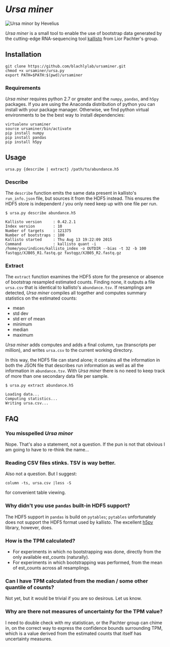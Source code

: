 # _Ursa miner_

![Ursa minor by Hevelius](https://upload.wikimedia.org/wikipedia/commons/2/2a/Ursa_Minor_Hevelius.jpg)

_Ursa miner_ is a small tool to enable the use of bootstrap data generated by the cutting-edge RNA-sequencing tool [kallisto](http://pachterlab.github.io/kallisto) from Lior Pachter's group.

## Installation

	git clone https://github.com/blachlylab/ursaminer.git
	chmod +x ursaminer/ursa.py
	export PATH=$PATH:$(pwd)/ursaminer


### Requirements

_Ursa miner_ requires python 2.7 or greater and the `numpy`, `pandas`, and `h5py` packages. If you are using the Anaconda distribution of python you can install with your package manager. Otherwise, we find python virtual environments to be the best way to install dependencies:
        
    virtualenv ursaminer
    source ursaminer/bin/activate
    pip install numpy
    pip install pandas
    pip install h5py

## Usage

`ursa.py {describe | extract} /path/to/abundance.h5`

### Describe

The `describe` function emits the same data present in kallisto's `run_info.json` file, but sources it from the HDF5 instead. This ensures the HDF5 store is independent / you only need keep up with one file per run.

    $ ursa.py describe abundance.h5
    
    Kallisto version     : 0.42.2.1
    Index version        : 10
    Number of targets    : 121375
    Number of bootstraps : 100
    Kallisto started     : Thu Aug 13 19:22:09 2015
    Command              : kallisto quant -i /home/you/indices/kallisto_index -o OUTDIR --bias -t 32 -b 100 fastqgz/XJB05_R1.fastq.gz fastqgz/XJB05_R2.fastq.gz

### Extract

The `extract` function examines the HDF5 store for the presence or absence of bootstrap resampled estimated counts. Finding none, it outputs a file `ursa.csv` that is identical to kallisto's `abundance.tsv`. If resamplings are detected, _Ursa miner_ compiles all together and computes summary statistics on the estimated counts:

* mean
* std dev
* std err of mean
* minimum
* median
* maximum

_Ursa miner_ adds computes and adds a final column, `tpm` (transcripts per million), and writes `ursa.csv` to the current working directory.

In this way, the HDF5 file can stand alone; it contains all the information in both the JSON file that describes run information as well as all the information in `abundance.tsv`. With _Ursa miner_ there is no need to keep track of more than one secondary data file per sample. 

    $ ursa.py extract abundance.h5
    
    Loading data...
    Computing statistics...
    Writing ursa.csv...


## FAQ

### You misspelled _Ursa minor_

Nope. That's also a statement, not a question.
If the pun is not that obvious I am going to have to re-think the name...

### Reading CSV files stinks. TSV is way better.

Also not a question. But I suggest:

`column -ts, ursa.csv |less -S` 

for convenient table viewing.

### Why didn't you use `pandas` built-in HDF5 support?

The HDF5 support in `pandas` is build on `pytables`; `pytables` unfortunately does not support the HDF5 format used by kallisto. The excellent [h5py](https://github.com/h5py/h5py) library, however, does.

### How is the TPM calculated?

* For experiments in which no bootstrapping was done, directly from the only available est\_counts (naturally).
* For experiments in which bootstrapping was performed, from the mean of est\_counts across all resamplings.

### Can I have TPM calculated from the median / some other quantile of counts?

Not yet, but it would be trivial if you are so desirous. Let us know.

### Why are there not measures of uncertainty for the TPM value?

I need to double check with my statistican, or the Pachter group can chime in, on the correct way to express the confidence bounds surrounding TPM, which is a value derived from the estimated counts that itself has uncertainty measures.

